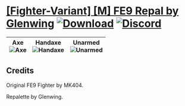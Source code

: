 # [\[Fighter-Variant\] \[M\] FE9 Repal by Glenwing](https://github.com/Klokinator/FE-Repo/tree/main/Battle%20Animations/Infantry%20-%20(Axe)%20Fighters%20and%20Warriors/%5BFighter-Variant%5D%20%5BM%5D%20FE9%20Repal%20by%20Glenwing) [![Download](https://img.shields.io/badge/Download--red?style=social&logo=github)](https://minhaskamal.github.io/DownGit/#/home?url=https://github.com/Klokinator/FE-Repo/tree/main/Battle%20Animations/Infantry%20-%20(Axe)%20Fighters%20and%20Warriors/%5BFighter-Variant%5D%20%5BM%5D%20FE9%20Repal%20by%20Glenwing) [![Discord](https://img.shields.io/badge/Discord--blue?style=social&logo=discord)](https://discord.gg/C7VNGnyTPA)

| <b>Axe</b><br/><img alt="Axe" src="https://raw.githubusercontent.com/Klokinator/FE-Repo/main/Battle%20Animations/Infantry%20-%20(Axe)%20Fighters%20and%20Warriors/%5BFighter-Variant%5D%20%5BM%5D%20FE9%20Repal%20by%20Glenwing/3.%20Axe/Axe.gif"/> | <b>Handaxe</b><br/><img alt="Handaxe" src="https://raw.githubusercontent.com/Klokinator/FE-Repo/main/Battle%20Animations/Infantry%20-%20(Axe)%20Fighters%20and%20Warriors/%5BFighter-Variant%5D%20%5BM%5D%20FE9%20Repal%20by%20Glenwing/4.%20Handaxe/Handaxe.gif"/> | <b>Unarmed</b><br/><img alt="Unarmed" src="https://raw.githubusercontent.com/Klokinator/FE-Repo/main/Battle%20Animations/Infantry%20-%20(Axe)%20Fighters%20and%20Warriors/%5BFighter-Variant%5D%20%5BM%5D%20FE9%20Repal%20by%20Glenwing/8.%20Unarmed/Unarmed.gif"/> |
| :---: | :---: | :---: |

## Credits

Original FE9 Fighter by MK404.

Repalette by Glenwing.

